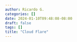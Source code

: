 ```yaml
---
author: Ricardo G.
categories: []
date: 2024-01-10T09:48:08-08:00
draft: false
tags: []
title: "Cloud Flare"
---
```

